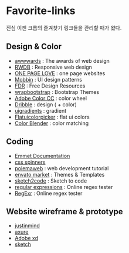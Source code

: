 # Favorite-links

진심 이젠 크롬의 즐겨찾기 링크들을 관리할 때가 왔다.

## Design & Color

-   [awwwards](https://www.awwwards.com/) : The awards of web design
-   [RWDB](http://rwdb.kr/) : Responsive web design
-   [ONE PAGE LOVE](https://onepagelove.com/) : one page websites
-   [Mobbin](https://mobbin.design/) : UI design patterns
-   [FDR](https://freedesignresources.net/) : Free Design Resources
-   [wrapbootstrap](https://wrapbootstrap.com/) : Bootstrap Themes
-   [Adobe Color CC](https://color.adobe.com/ko/create/color-wheel/) : color wheel
-   [Dribble](https://dribbble.com/) : design ( + color)
-   [uigradients](https://uigradients.com/) : gradient
-   [Flatuicolorpicker](http://www.flatuicolorpicker.com/) : flat ui colors
-   [Color Blender](http://www.colorblender.com/) : color matching

## Coding

-   [Emmet Documentation](https://docs.emmet.io/cheat-sheet/)
-   [css spinners](http://tobiasahlin.com/spinkit/)
-   [poiemaweb](https://poiemaweb.com/) : web development tutorial
-   [envato market](https://themeforest.net/) : Themes & Templates
-   [sketch2code](https://sketch2code.azurewebsites.net/) : Sketch to code
-   [regular expressions](https://regex101.com/) : Online regex tester
-   [RegExr](https://regexr.com/) : Online regex tester

## Website wireframe & prototype

-   [justinmind](https://www.justinmind.com/)
-   [axure](https://www.axure.com/)
-   [Adobe xd](https://www.adobe.com/products/xd.html)
-   [sketch](https://www.sketchapp.com/)
